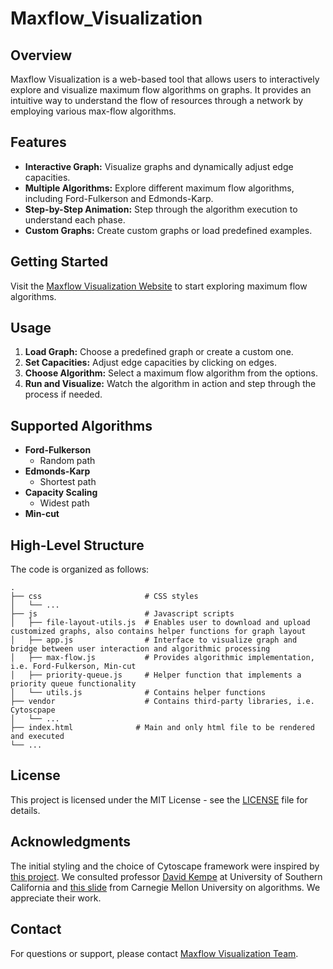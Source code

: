 # Maxflow_Visualization

## Overview

Maxflow Visualization is a web-based tool that allows users to interactively explore and visualize maximum flow algorithms on graphs. It provides an intuitive way to understand the flow of resources through a network by employing various max-flow algorithms.

## Features

- **Interactive Graph:** Visualize graphs and dynamically adjust edge capacities.
- **Multiple Algorithms:** Explore different maximum flow algorithms, including Ford-Fulkerson and Edmonds-Karp.
- **Step-by-Step Animation:** Step through the algorithm execution to understand each phase.
- **Custom Graphs:** Create custom graphs or load predefined examples.

## Getting Started

Visit the [Maxflow Visualization Website](https://maxflow-visualization.github.io/Maxflow_Visualization/) to start exploring maximum flow algorithms.

## Usage

1. **Load Graph:** Choose a predefined graph or create a custom one.
2. **Set Capacities:** Adjust edge capacities by clicking on edges.
3. **Choose Algorithm:** Select a maximum flow algorithm from the options.
4. **Run and Visualize:** Watch the algorithm in action and step through the process if needed.

## Supported Algorithms

- **Ford-Fulkerson**
  - Random path
- **Edmonds-Karp**
  - Shortest path
- **Capacity Scaling**
  - Widest path
- **Min-cut**

## High-Level Structure

The code is organized as follows:

    .
    ├── css                       # CSS styles
    │   └── ...         
    ├── js                        # Javascript scripts
    │   ├── file-layout-utils.js  # Enables user to download and upload customized graphs, also contains helper functions for graph layout
    │   ├── app.js                # Interface to visualize graph and bridge between user interaction and algorithmic processing
    │   ├── max-flow.js           # Provides algorithmic implementation, i.e. Ford-Fulkerson, Min-cut
    │   ├── priority-queue.js     # Helper function that implements a priority queue functionality
    │   └── utils.js              # Contains helper functions              
    ├── vendor                    # Contains third-party libraries, i.e. Cytoscpape
    │   └── ...     
    ├── index.html              # Main and only html file to be rendered and executed          
    └── ... 


## License

This project is licensed under the MIT License - see the [LICENSE](LICENSE) file for details.

## Acknowledgments

The initial styling and the choice of Cytoscape framework were inspired by [this project](https://github.com/isabek/isabek.github.io). We consulted professor [David Kempe](https://www.david-kempe.com/) at University of Southern California and [this slide](https://www.cs.cmu.edu/~avrim/451f11/lectures/lects12-14.pdf) from Carnegie Mellon University on algorithms. We appreciate their work.

## Contact

For questions or support, please contact [Maxflow Visualization Team](mailto:ymy@apache.org).
